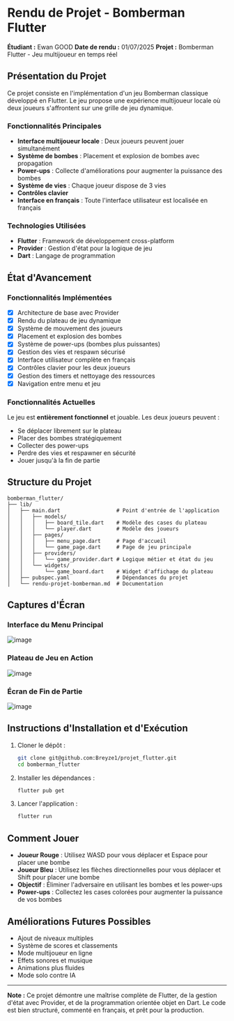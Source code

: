 # Rendu de Projet - Bomberman Flutter

**Étudiant :** Ewan GOOD
**Date de rendu :** 01/07/2025
**Projet :** Bomberman Flutter - Jeu multijoueur en temps réel

##  Présentation du Projet

Ce projet consiste en l'implémentation d'un jeu Bomberman classique développé en Flutter. Le jeu propose une expérience multijoueur locale où deux joueurs s'affrontent sur une grille de jeu dynamique.

###  Fonctionnalités Principales

- **Interface multijoueur locale** : Deux joueurs peuvent jouer simultanément
- **Système de bombes** : Placement et explosion de bombes avec propagation
- **Power-ups** : Collecte d'améliorations pour augmenter la puissance des bombes
- **Système de vies** : Chaque joueur dispose de 3 vies
- **Contrôles clavier**
- **Interface en français** : Toute l'interface utilisateur est localisée en français

###  Technologies Utilisées

- **Flutter** : Framework de développement cross-platform
- **Provider** : Gestion d'état pour la logique de jeu
- **Dart** : Langage de programmation

##  État d'Avancement

###  Fonctionnalités Implémentées

- [x] Architecture de base avec Provider
- [x] Rendu du plateau de jeu dynamique
- [x] Système de mouvement des joueurs
- [x] Placement et explosion des bombes
- [x] Système de power-ups (bombes plus puissantes)
- [x] Gestion des vies et respawn sécurisé
- [x] Interface utilisateur complète en français
- [x] Contrôles clavier pour les deux joueurs
- [x] Gestion des timers et nettoyage des ressources
- [x] Navigation entre menu et jeu

###  Fonctionnalités Actuelles

Le jeu est **entièrement fonctionnel** et jouable. Les deux joueurs peuvent :
- Se déplacer librement sur le plateau
- Placer des bombes stratégiquement
- Collecter des power-ups
- Perdre des vies et respawner en sécurité
- Jouer jusqu'à la fin de partie

##  Structure du Projet

```
bomberman_flutter/
├── lib/
│   ├── main.dart                  # Point d'entrée de l'application
│   │   ├── models/
│   │   │   ├── board_tile.dart    # Modèle des cases du plateau
│   │   │   └── player.dart        # Modèle des joueurs
│   │   ├── pages/
│   │   │   ├── menu_page.dart     # Page d'accueil
│   │   │   └── game_page.dart     # Page de jeu principale
│   │   ├── providers/
│   │   │   └── game_provider.dart # Logique métier et état du jeu
│   │   └── widgets/
│   │       └── game_board.dart    # Widget d'affichage du plateau
│   ├── pubspec.yaml               # Dépendances du projet
│   └── rendu-projet-bomberman.md  # Documentation
```

##  Captures d'Écran

### Interface du Menu Principal
![image](https://github.com/user-attachments/assets/0e5ff3c7-6074-4e9a-a87f-94510bda9047)

### Plateau de Jeu en Action
![image](https://github.com/user-attachments/assets/6b55b6d6-e1ca-440d-a0af-1f157cb78ca0)

### Écran de Fin de Partie
![image](https://github.com/user-attachments/assets/c962cbc6-2a4d-402a-8308-cdd5d3f1ec93)

##  Instructions d'Installation et d'Exécution

1. Cloner le dépôt :
   ```bash
   git clone git@github.com:Breyze1/projet_flutter.git
   cd bomberman_flutter
   ```

2. Installer les dépendances :
   ```bash
   flutter pub get
   ```

3. Lancer l'application :
   ```bash
   flutter run
   ```

##  Comment Jouer

- **Joueur Rouge** : Utilisez WASD pour vous déplacer et Espace pour placer une bombe
- **Joueur Bleu** : Utilisez les flèches directionnelles pour vous déplacer et Shift pour placer une bombe
- **Objectif** : Éliminer l'adversaire en utilisant les bombes et les power-ups
- **Power-ups** : Collectez les cases colorées pour augmenter la puissance de vos bombes

##  Améliorations Futures Possibles

- Ajout de niveaux multiples
- Système de scores et classements
- Mode multijoueur en ligne
- Effets sonores et musique
- Animations plus fluides
- Mode solo contre IA

---

**Note :** Ce projet démontre une maîtrise complète de Flutter, de la gestion d'état avec Provider, et de la programmation orientée objet en Dart. Le code est bien structuré, commenté en français, et prêt pour la production. 
